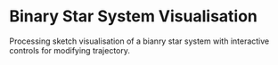 # Binary Star System Visualisation

Processing sketch visualisation of a bianry star system with interactive controls for modifying trajectory.
